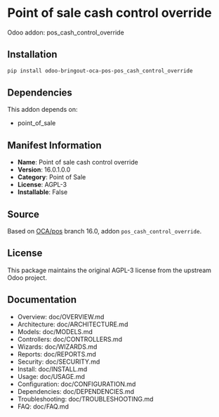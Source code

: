 # Point of sale cash control override

Odoo addon: pos_cash_control_override

## Installation

```bash
pip install odoo-bringout-oca-pos-pos_cash_control_override
```

## Dependencies

This addon depends on:
- point_of_sale

## Manifest Information

- **Name**: Point of sale cash control override
- **Version**: 16.0.1.0.0
- **Category**: Point of Sale
- **License**: AGPL-3
- **Installable**: False

## Source

Based on [OCA/pos](https://github.com/OCA/pos) branch 16.0, addon `pos_cash_control_override`.

## License

This package maintains the original AGPL-3 license from the upstream Odoo project.

## Documentation

- Overview: doc/OVERVIEW.md
- Architecture: doc/ARCHITECTURE.md
- Models: doc/MODELS.md
- Controllers: doc/CONTROLLERS.md
- Wizards: doc/WIZARDS.md
- Reports: doc/REPORTS.md
- Security: doc/SECURITY.md
- Install: doc/INSTALL.md
- Usage: doc/USAGE.md
- Configuration: doc/CONFIGURATION.md
- Dependencies: doc/DEPENDENCIES.md
- Troubleshooting: doc/TROUBLESHOOTING.md
- FAQ: doc/FAQ.md
